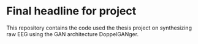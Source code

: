 # Final headline for project

This repository contains the code used the thesis project on synthesizing raw EEG using the GAN architecture DoppelGANger. 


